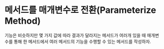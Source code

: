 # 메서드를 매개변수로 전환(Parameterize Method)
기능은 비슷하지만 몇 가지 값에 따라 결과가 달라지는 메서드가 여러개 있을 때
매개변수를 통해 한 메서드에서 여러 메서드의 기능을 수행할 수 있는 메서드를 작성하자.